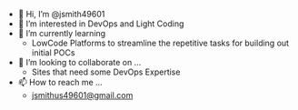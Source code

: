 - 👋 Hi, I’m @jsmith49601
- 👀 I’m interested in DevOps and Light Coding
- 🌱 I’m currently learning 
  - LowCode Platforms to streamline the repetitive tasks for building out initial POCs 
- 💞️ I’m looking to collaborate on ...
  - Sites that need some DevOps Expertise
- 📫 How to reach me ...
  - jsmithus49601@gmail.com  

<!---
jsmith49601/jsmith49601 is a ✨ special ✨ repository because its `README.md` (this file) appears on your GitHub profile.
You can click the Preview link to take a look at your changes.
--->

